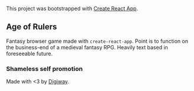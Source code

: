 This project was bootstrapped with [Create React App](https://github.com/facebook/create-react-app).

## Age of Rulers

Fantasy browser game made with `create-react-app`.
Point is to function on the business-end of a medieval fantasy RPG. Heavily text based in foreseeable future.

### Shameless self promotion

Made with <3 by [Digiway](https://digiway.ee).
